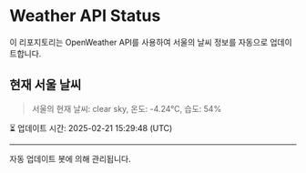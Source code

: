 
# Weather API Status

이 리포지토리는 OpenWeather API를 사용하여 서울의 날씨 정보를 자동으로 업데이트합니다.

## 현재 서울 날씨
> 서울의 현재 날씨: clear sky, 온도: -4.24°C, 습도: 54%

⏳ 업데이트 시간: 2025-02-21 15:29:48 (UTC)

---
자동 업데이트 봇에 의해 관리됩니다.
